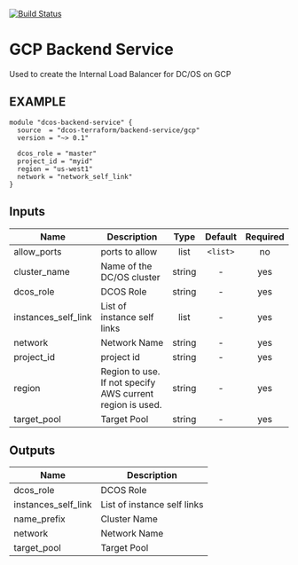 [![Build Status](https://jenkins-terraform.mesosphere.com/service/dcos-terraform-jenkins/job/dcos-terraform/job/terraform-gcp-backend-service/job/master/badge/icon)](https://jenkins-terraform.mesosphere.com/service/dcos-terraform-jenkins/job/dcos-terraform/job/terraform-gcp-backend-service/job/master/)
# GCP Backend Service

Used to create the Internal Load Balancer for DC/OS on GCP

## EXAMPLE

```hcl
module "dcos-backend-service" {
  source  = "dcos-terraform/backend-service/gcp"
  version = "~> 0.1"

  dcos_role = "master"
  project_id = "myid"
  region = "us-west1"
  network = "network_self_link"
}
```


## Inputs

| Name | Description | Type | Default | Required |
|------|-------------|:----:|:-----:|:-----:|
| allow_ports | ports to allow | list | `<list>` | no |
| cluster_name | Name of the DC/OS cluster | string | - | yes |
| dcos_role | DCOS Role | string | - | yes |
| instances_self_link | List of instance self links | list | - | yes |
| network | Network Name | string | - | yes |
| project_id | project id | string | - | yes |
| region | Region to use. If not specify AWS current region is used. | string | - | yes |
| target_pool | Target Pool | string | - | yes |

## Outputs

| Name | Description |
|------|-------------|
| dcos_role | DCOS Role |
| instances_self_link | List of instance self links |
| name_prefix | Cluster Name |
| network | Network Name |
| target_pool | Target Pool |

